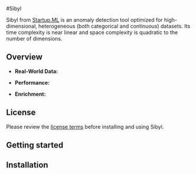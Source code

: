 #Sibyl

Sibyl from [Startup.ML](http://startup.ml) is an anomaly detection tool optimized for high-dimensional, heterogeneous (both categorical and continuous) datasets.   Its time complexity is near linear and space complexity is quadratic to the number of dimensions.

## Overview

- __Real-World Data:__

- __Performance:__

- __Enrichment:__

## License

Please review the [license terms](https://github.com/startupml/sibyl/blob/master/LICENSE.txt) before installing and using Sibyl.

## Getting started

## Installation
